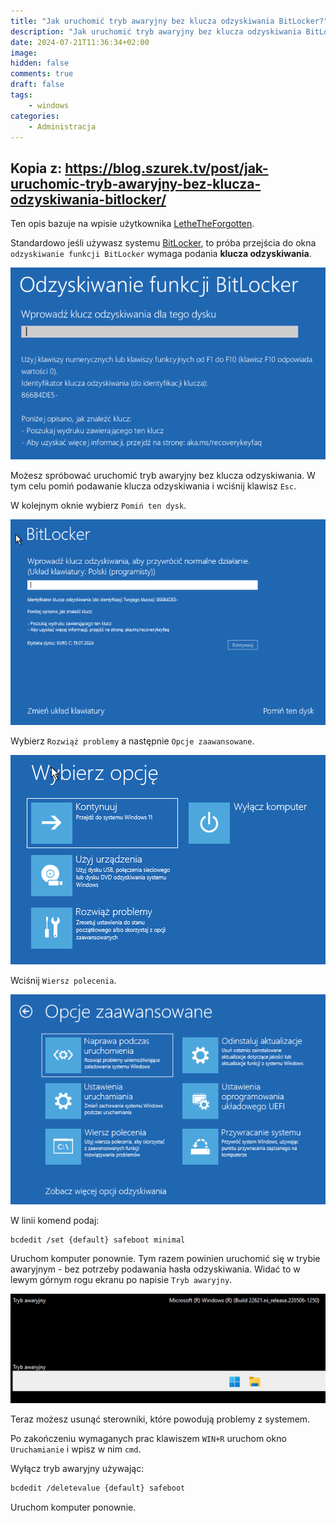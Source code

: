 ```yaml
---
title: "Jak uruchomić tryb awaryjny bez klucza odzyskiwania BitLocker?"
description: "Jak uruchomić tryb awaryjny bez klucza odzyskiwania BitLocker?"
date: 2024-07-21T11:36:34+02:00
image: 
hidden: false
comments: true
draft: false
tags:
    - windows
categories:
    - Administracja
---
```


## Kopia z: https://blog.szurek.tv/post/jak-uruchomic-tryb-awaryjny-bez-klucza-odzyskiwania-bitlocker/

Ten opis bazuje na wpisie użytkownika [LetheTheForgotten](https://x.com/LetheForgot/status/1814203140842868797).

Standardowo jeśli używasz systemu [BitLocker](https://support.microsoft.com/pl-pl/windows/znajdowanie-klucza-odzyskiwania-funkcji-bitlocker-w-systemie-windows-6b71ad27-0b89-ea08-f143-056f5ab347d6), to próba przejścia do okna `odzyskiwanie funkcji BitLocker` wymaga podania **klucza odzyskiwania**.

![img](assets/RRFNCDV7.png)

Możesz spróbować uruchomić tryb awaryjny bez klucza odzyskiwania. W tym celu pomiń podawanie klucza odzyskiwania i wciśnij klawisz `Esc`.

W kolejnym oknie wybierz `Pomiń ten dysk`.

![img](assets/JKKWVVNH.png)

Wybierz `Rozwiąż problemy` a następnie `Opcje zaawansowane`.

![img](assets/4EFAPE5N.png)

Wciśnij `Wiersz polecenia`.

![img](assets/B7QU6QZT.png)

W linii komend podaj:

```bash
bcdedit /set {default} safeboot minimal
```

Uruchom komputer ponownie. Tym razem powinien uruchomić się w trybie awaryjnym - bez potrzeby podawania hasła odzyskiwania. Widać to w lewym górnym rogu ekranu po napisie `Tryb awaryjny`.

![img](assets/44K6U65B.png)

Teraz możesz usunąć sterowniki, które powodują problemy z systemem.

Po zakończeniu wymaganych prac klawiszem `WIN+R` uruchom okno `Uruchamianie` i wpisz w nim `cmd`.

Wyłącz tryb awaryjny używając:

```bash
bcdedit /deletevalue {default} safeboot
```

Uruchom komputer ponownie.
